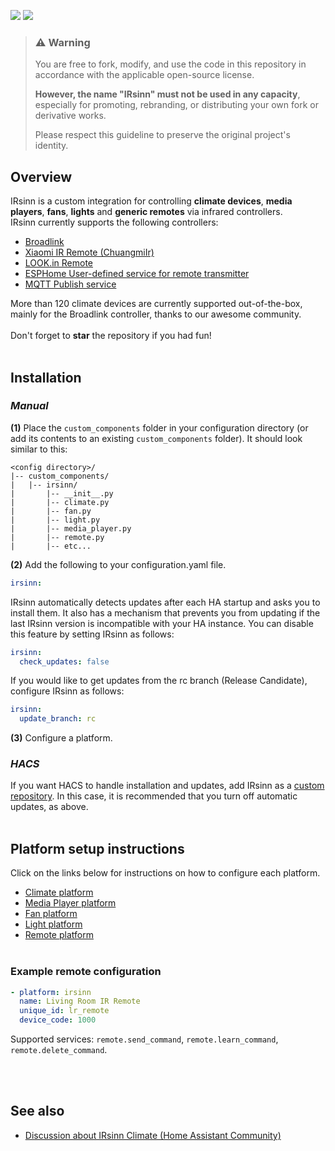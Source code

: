 [![](https://img.shields.io/github/v/release/sKuhLight/IRsinn.svg?style=flat-square)](https://github.com/sKuhLight/IRsinn/releases/latest) [![](https://img.shields.io/badge/HACS-Custom-orange.svg?style=flat-square)](https://github.com/custom-components/hacs)

> ### ⚠️ Warning  
> You are free to fork, modify, and use the code in this repository in accordance with the applicable open-source license.  
>  
> **However, the name "IRsinn" must not be used in any capacity**, especially for promoting, rebranding, or distributing your own fork or derivative works.  
>  
> Please respect this guideline to preserve the original project's identity.

## Overview
IRsinn is a custom integration for controlling **climate devices**, **media players**, **fans**, **lights** and **generic remotes** via infrared controllers.<br>
IRsinn currently supports the following controllers:
* [Broadlink](https://www.home-assistant.io/integrations/broadlink/)
* [Xiaomi IR Remote (ChuangmiIr)](https://www.home-assistant.io/integrations/remote.xiaomi_miio/)
* [LOOK.in Remote](http://look-in.club/devices/remote)
* [ESPHome User-defined service for remote transmitter](https://esphome.io/components/api.html#user-defined-services)
* [MQTT Publish service](https://www.home-assistant.io/docs/mqtt/service/)

More than 120 climate devices are currently supported out-of-the-box, mainly for the Broadlink controller, thanks to our awesome community.<br><br>
Don't forget to **star** the repository if you had fun!<br><br>


## Installation
### *Manual*
**(1)** Place the `custom_components` folder in your configuration directory (or add its contents to an existing `custom_components` folder).
It should look similar to this:
```
<config directory>/
|-- custom_components/
|   |-- irsinn/
|       |-- __init__.py
|       |-- climate.py
|       |-- fan.py
|       |-- light.py
|       |-- media_player.py
|       |-- remote.py
|       |-- etc...
```
**(2)** Add the following to your configuration.yaml file.
```yaml
irsinn:
```

IRsinn automatically detects updates after each HA startup and asks you to install them. It also has a mechanism that prevents you from updating if the last IRsinn version is incompatible with your HA instance. You can disable this feature by setting IRsinn as follows:
```yaml
irsinn:
  check_updates: false
```

If you would like to get updates from the rc branch (Release Candidate), configure IRsinn as follows:
```yaml
irsinn:
  update_branch: rc
```

**(3)** Configure a platform.

### *HACS*
If you want HACS to handle installation and updates, add IRsinn as a [custom repository](https://hacs.xyz/docs/faq/custom_repositories/). In this case, it is recommended that you turn off automatic updates, as above.
<br><br>


## Platform setup instructions
Click on the links below for instructions on how to configure each platform.
* [Climate platform](/docs/CLIMATE.md)
* [Media Player platform](/docs/MEDIA_PLAYER.md)
* [Fan platform](/docs/FAN.md)
* [Light platform](/docs/LIGHT.md)
* [Remote platform](/docs/REMOTE.md)
<br><br>

### Example remote configuration
```yaml
- platform: irsinn
  name: Living Room IR Remote
  unique_id: lr_remote
  device_code: 1000
```

Supported services: `remote.send_command`, `remote.learn_command`, `remote.delete_command`.

<br><br>

## See also
* [Discussion about IRsinn Climate (Home Assistant Community)](https://community.home-assistant.io/t/irsinn-control-your-climate-tv-and-fan-devices-via-ir-rf-controllers/)
